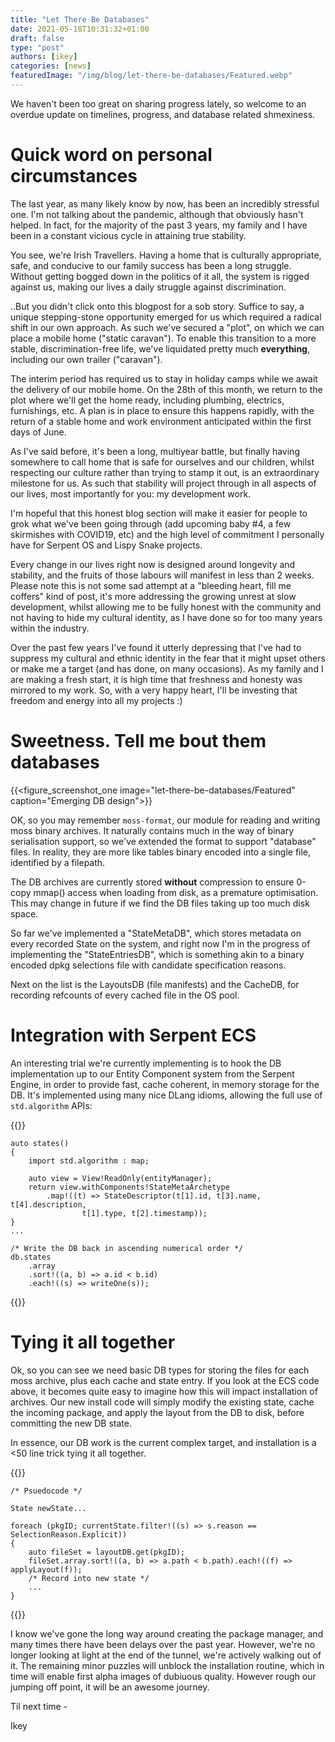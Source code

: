 ```yaml
---
title: "Let There Be Databases"
date: 2021-05-18T10:31:32+01:00
draft: false
type: "post"
authors: [ikey]
categories: [news]
featuredImage: "/img/blog/let-there-be-databases/Featured.webp"
---
```


We haven't been too great on sharing progress lately, so welcome to an overdue update on
timelines, progress, and database related shmexiness.

<!--more-->

# Quick word on personal circumstances


The last year, as many likely know by now, has been an incredibly stressful one. I'm not
talking about the pandemic, although that obviously hasn't helped. In fact, for the
majority of the past 3 years, my family and I have been in a constant vicious cycle
in attaining true stability.

You see, we're Irish Travellers. Having a home that is culturally appropriate, safe,
and conducive to our family success has been a long struggle. Without getting bogged
down in the politics of it all, the system is rigged against us, making our lives a
daily struggle against discrimination.

..But you didn't click onto this blogpost for a sob story. Suffice to say, a unique
stepping-stone opportunity emerged for us which required a radical shift in our own
approach. As such we've secured a "plot", on which we can place a mobile home ("static
caravan"). To enable this transition to a more stable, discrimination-free life, we've
liquidated pretty much **everything**, including our own trailer ("caravan").

The interim period has required us to stay in holiday camps while we await the delivery
of our mobile home. On the 28th of this month, we return to the plot where we'll
get the home ready, including plumbing, electrics, furnishings, etc. A plan is in place
to ensure this happens rapidly, with the return of a stable home and work environment
anticipated within the first days of June.

As I've said before, it's been a long, multiyear battle, but finally having somewhere
to call home that is safe for ourselves and our children, whilst respecting our culture
rather than trying to stamp it out, is an extraordinary milestone for us. As such that
stability will project through in all aspects of our lives, most importantly for you:
my development work.

I'm hopeful that this honest blog section will make it easier for people to grok what
we've been going through (add upcoming baby #4, a few skirmishes with COVID19, etc) and
the high level of commitment I personally have for Serpent OS and Lispy Snake projects.

Every change in our lives right now is designed around longevity and stability, and the
fruits of those labours will manifest in less than 2 weeks. Please note this is not some
sad attempt at a "bleeding heart, fill me coffers" kind of post, it's more addressing the
growing unrest at slow development, whilst allowing me to be fully honest with the community
and not having to hide my cultural identity, as I have done so for too many years within
the industry.

Over the past few years I've found it utterly depressing that I've had to suppress my
cultural and ethnic identity in the fear that it might upset others or make me a target
(and has done, on many occasions). As my family and I are making a fresh start, it is
high time that freshness and honesty was mirrored to my work. So, with a very happy heart,
I'll be investing that freedom and energy into all my projects :)

# Sweetness. Tell me bout them databases

{{<figure_screenshot_one image="let-there-be-databases/Featured" caption="Emerging DB design">}}


OK, so you may remember `moss-format`, our module for reading and writing moss binary archives.
It naturally contains much in the way of binary serialisation support, so we've extended the
format to support "database" files. In reality, they are more like tables binary encoded into
a single file, identified by a filepath.

The DB archives are currently stored **without** compression to ensure 0-copy mmap() access
when loading from disk, as a premature optimisation. This may change in future if we find the
DB files taking up too much disk space.

So far we've implemented a "StateMetaDB", which stores metadata on every recorded State on
the system, and right now I'm in the progress of implementing the "StateEntriesDB", which is
something akin to a binary encoded dpkg selections file with candidate specification reasons.

Next on the list is the LayoutsDB (file manifests) and the CacheDB, for recording refcounts
of every cached file in the OS pool.

# Integration with Serpent ECS

An interesting trial we're currently implementing is to hook the DB implementation up to
our Entity Component system from the Serpent Engine, in order to provide fast, cache coherent,
in memory storage for the DB. It's implemented using many nice DLang idioms, allowing the full
use of `std.algorithm` APIs:

{{<highlight d>}}

    auto states()
    {
        import std.algorithm : map;

        auto view = View!ReadOnly(entityManager);
        return view.withComponents!StateMetaArchetype
            .map!((t) => StateDescriptor(t[1].id, t[3].name, t[4].description,
                    t[1].type, t[2].timestamp));
    }
    ...
    
	/* Write the DB back in ascending numerical order */
	db.states
		.array
		.sort!((a, b) => a.id < b.id)
		.each!((s) => writeOne(s));
{{</highlight>}}

# Tying it all together

Ok, so you can see we need basic DB types for storing the files for each moss archive, plus each
cache and state entry. If you look at the ECS code above, it becomes quite easy to imagine how this
will impact installation of archives. Our new install code will simply modify the existing state,
cache the incoming package, and apply the layout from the DB to disk, before committing the new
DB state.

In essence, our DB work is the current complex target, and installation is a <50 line trick
tying it all together.

{{<highlight d>}}

	/* Psuedocode */
	
	State newState...

	foreach (pkgID; currentState.filter!((s) => s.reason == SelectionReason.Explicit))
	{
		auto fileSet = layoutDB.get(pkgID);
		fileSet.array.sort!((a, b) => a.path < b.path).each!((f) => applyLayout(f));
		/* Record into new state */
		...
	}

{{</highlight>}}

I know we've gone the long way around creating the package manager, and many times there have
been delays over the past year. However, we're no longer looking at light at the end of the
tunnel, we're actively walking out of it. The remaining minor puzzles will unblock the
installation routine, which in time will enable first alpha images of dubiuous quality.
However rough our jumping off point, it will be an awesome journey.

Til next time - 

 Ikey
